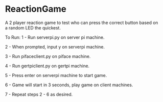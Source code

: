 ReactionGame
============

A 2 player reaction game to test who can press the correct button based on a random LED the quickest. 

To Run:
1 - Run serverpi.py on server pi machine.

2 - When prompted, input y on serverpi machine.

3 - Run pifaceclient.py on piface machine.

4 - Run gertpiclient.py on gertpi machine.

5 - Press enter on serverpi machine to start game.

6 - Game will start in 3 seconds, play game on client machines.

7 - Repeat steps 2 - 6 as desired.
